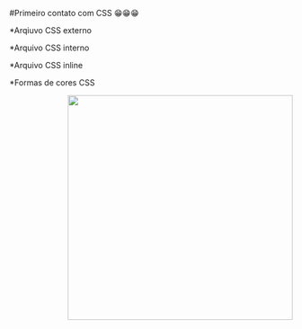 #Primeiro contato com CSS 😁😁😁

*Arqiuvo CSS externo

*Arquivo CSS interno

*Arquivo CSS inline 

*Formas de cores CSS




<img align="right" height="400" src="https://i.pinimg.com/originals/47/12/89/471289cde2490c80f60d5e85bcdfb6da.gif" />
